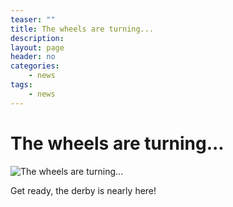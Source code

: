 ```yaml
---
teaser: ""
title: The wheels are turning...
description: 
layout: page
header: no
categories:
    - news
tags:
    - news
---
```



# The wheels are turning...

![The wheels are turning...](http://duxfordsoapboxderby.files.wordpress.com/2013/10/wheelblog.jpg)

Get ready, the derby is nearly here!
